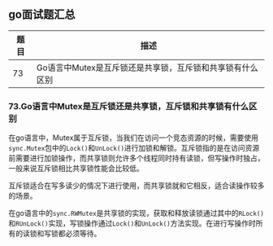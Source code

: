 ## go面试题汇总
|题目|描述|
|---|---|
|73|Go语言中Mutex是互斥锁还是共享锁，互斥锁和共享锁有什么区别|

### 73.Go语言中Mutex是互斥锁还是共享锁，互斥锁和共享锁有什么区别
在go语言中，Mutex属于互斥锁，当我们在访问一个竞态资源的时候，需要使用`sync.Mutex`包中的`Lock()`和`UnLock()`进行加锁和解锁。互斥锁指的是在访问资源前需要进行加锁操作，而共享锁则允许多个线程同时持有读锁，但写操作时独占，一般来说互斥锁相比共享锁性能会比较低。

互斥锁适合在写多读少的情况下进行使用，而共享锁就和它相反，适合读操作较多的场景。

在go语言中的`sync.RWMutex`是共享锁的实现，获取和释放读锁通过其中的`RLock()`和`RUnLock()`实现，写锁操作通过`Lock()`和`UnLock()`方法实现。在进行写操作时所有的读锁和写锁都必须等待。